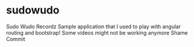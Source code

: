 # sudowudo
Sudo Wudo Recordz
Sample application that I used to play with angular routing and bootstrap! 
Some videos might not be working anymore
Shame Commit
